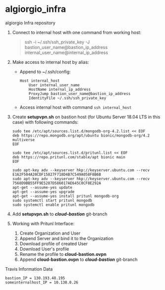 # algiorgio_infra
algiorgio Infra repository


1.  Connect to internal host with one command from working host:

    >   ssh -i ~/.ssh/ssh_private_key -J bastion_user_name@bastion_ip_address internal_user_name@internal_ip_address

2. Make access to internal host by alias:

    * Append to ~/.ssh/config:

        ```
        Host internal_host
            User internal_user_name
            HostName internal_ip_address
            ProxyJump bastion_user_name@bastion_ip_address
            IdentityFile ~/.ssh/ssh_private_key
        ```

    * Access internal host with command `ssh internal_host`

3. Create **setupvpn.sh** on bastion host (for Ubuntu Server 18.04 LTS in this case) with following commands:

    ```
    sudo tee /etc/apt/sources.list.d/mongodb-org-4.2.list << EOF
    deb https://repo.mongodb.org/apt/ubuntu bionic/mongodb-org/4.2 multiverse
    EOF

    sudo tee /etc/apt/sources.list.d/pritunl.list << EOF
    deb https://repo.pritunl.com/stable/apt bionic main
    EOF

    sudo apt-key adv --keyserver hkp://keyserver.ubuntu.com --recv E162F504A20CDF15827F718D4B7C549A058F8B6B
    sudo apt-key adv --keyserver hkp://keyserver.ubuntu.com --recv 7568D9BB55FF9E5287D586017AE645C0CF8E292A
    apt-get --assume-yes update
    apt-get --assume-yes upgrade
    apt-get --assume-yes install pritunl mongodb-org
    sudo systemctl start pritunl mongodb
    sudo systemctl enable pritunl mongodb
    ```

4. Add **setupvpn.sh** to ***cloud-bastion*** git-branch

5. Working with Pritunl Interface:
    1. Create Organization and User
    2. Append Server and bind it to the Organization
    3. Download profile of created User
    4. Download User's profile
    5. Rename the profile to **cloud-bastion.ovpn**
    6. Append **cloud-bastion.ovpn** to ***cloud-bastion*** git-branch



Travis Information Data
```
bastion_IP = 130.193.48.195
someinternalhost_IP = 10.130.0.26
```
